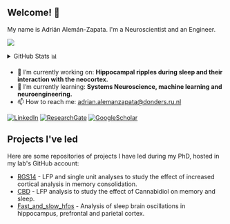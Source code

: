 ## Welcome! :wave: 

My name is Adrián Alemán-Zapata. I'm a Neuroscientist and an Engineer. 

![](https://komarev.com/ghpvc/?username=Aleman-Z&color=green)

<details>
  - <summary>GitHub Stats 📊</summary>
  <img src = "https://github-readme-stats.vercel.app/api?username=Aleman-Z&show_icons=true&theme=calm&layout=compact&custom_title=Aleman-Z GitHub stats">
  <img src = "https://github-readme-stats.vercel.app/api/top-langs/?username=Aleman-Z&theme=calm">
</details>

- 🔭 I’m currently working on: __Hippocampal ripples during sleep and their interaction with the neocortex.__
- 🌱 I’m currently learning: __Systems Neuroscience, machine learning and neuroengineering.__
- 📫 How to reach me: adrian.alemanzapata@donders.ru.nl


<a href="https://www.linkedin.com/in/aleman-zapata/" target="_blank"><img alt="LinkedIn" src="https://img.shields.io/badge/linkedin-%230077B5.svg?&style=for-the-badge&logo=linkedin&logoColor=white" /></a> [![ResearchGate](https://img.shields.io/badge/ResearchGate-%231DA1F2.svg?style=for-the-badge&logo=ResearchGate&logoColor=white&color=success)](https://www.researchgate.net/profile/Adrian-Aleman-Zapata) [![GoogleScholar](https://img.shields.io/badge/GoogleScholar-%231DA1F2.svg?style=for-the-badge&logo=GoogleScholar&logoColor=blue&color=red)](https://scholar.google.com/citations?user=vBGkDD8AAAAJ&hl=en)


## Projects I've led  

Here are some repositories of projects I have led during my PhD, hosted in my lab's GitHub account:  

- [RGS14](https://github.com/genzellab/RGS14) - LFP and single unit analyses to study the effect of increased cortical analysis in memory consolidation.
- [CBD](https://github.com/genzellab/CBD) - LFP analysis to study the effect of Cannabidiol on memory and sleep.
- [Fast_and_slow_hfos](https://github.com/genzellab/RGS14) - Analysis of sleep brain oscillations in hippocampus, prefrontal and parietal cortex.


<!--
**Aleman-Z/Aleman-Z** is a ✨ _special_ ✨ repository because its `README.md` (this file) appears on your GitHub profile.

Here are some ideas to get you started:

- 🔭 I’m currently working on ...
- 🌱 I’m currently learning ...
- 👯 I’m looking to collaborate on ...
- 🤔 I’m looking for help with ...
- 💬 Ask me about ...
- 📫 How to reach me: ...
- 😄 Pronouns: ...
- ⚡ Fun fact: ...
-->
